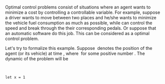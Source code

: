 Optimal control problems consist of situations where an agent wants to minimize a cost by controlling
a controllable variable. For example, suppose a driver wants to move between two places and he/she wants to
minimize the vehicle fuel consumption as much as possible, while can control the speed and break through
the their corresponding pedals. Or suppose that an automatic software do this job. This can be
considered as a optimal control problem.

Let's try to formalize this example. Suppose <math>X(t)</math> denotes the
position of the agent (or its vehicle) at time <math>t</math>, where <math>t \in [0,T]</math>
for some positive number <math>T</math>. The dynamic of the problem will be

<Math> \mathrm{d} X(t) = v(t) \mathrm{d} t, \quad \mathrm{d} v(t) = a(t) \mathrm{d} t +\sigma\mathrm{d} B_t</Math>
<Math> |a| \leq a_{max} </Math>

<Code>let x = 1</Code>
